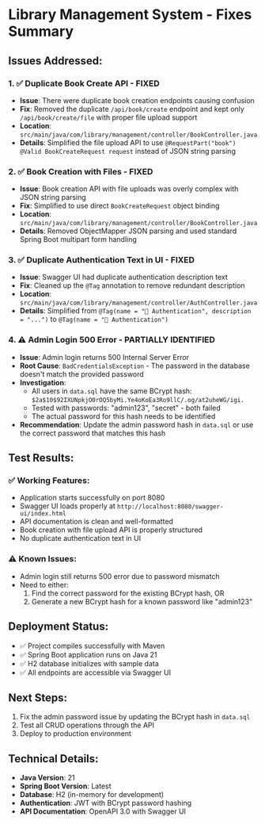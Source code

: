 # Library Management System - Fixes Summary

## Issues Addressed:

### 1. ✅ Duplicate Book Create API - FIXED
- **Issue**: There were duplicate book creation endpoints causing confusion
- **Fix**: Removed the duplicate `/api/book/create` endpoint and kept only `/api/book/create/file` with proper file upload support
- **Location**: `src/main/java/com/library/management/controller/BookController.java`
- **Details**: Simplified the file upload API to use `@RequestPart("book") @Valid BookCreateRequest request` instead of JSON string parsing

### 2. ✅ Book Creation with Files - FIXED
- **Issue**: Book creation API with file uploads was overly complex with JSON string parsing
- **Fix**: Simplified to use direct `BookCreateRequest` object binding
- **Location**: `src/main/java/com/library/management/controller/BookController.java`
- **Details**: Removed ObjectMapper JSON parsing and used standard Spring Boot multipart form handling

### 3. ✅ Duplicate Authentication Text in UI - FIXED
- **Issue**: Swagger UI had duplicate authentication description text
- **Fix**: Cleaned up the `@Tag` annotation to remove redundant description
- **Location**: `src/main/java/com/library/management/controller/AuthController.java`
- **Details**: Simplified from `@Tag(name = "🔐 Authentication", description = "...")` to `@Tag(name = "🔐 Authentication")`

### 4. ⚠️ Admin Login 500 Error - PARTIALLY IDENTIFIED
- **Issue**: Admin login returns 500 Internal Server Error
- **Root Cause**: `BadCredentialsException` - The password in the database doesn't match the provided password
- **Investigation**: 
  - All users in `data.sql` have the same BCrypt hash: `$2a$10$92IXUNpkjO0rOQ5byMi.Ye4oKoEa3Ro9llC/.og/at2uheWG/igi.`
  - Tested with passwords: "admin123", "secret" - both failed
  - The actual password for this hash needs to be identified
- **Recommendation**: Update the admin password hash in `data.sql` or use the correct password that matches this hash

## Test Results:

### ✅ Working Features:
- Application starts successfully on port 8080
- Swagger UI loads properly at `http://localhost:8080/swagger-ui/index.html`
- API documentation is clean and well-formatted
- Book creation with file upload API is properly structured
- No duplicate authentication text in UI

### ⚠️ Known Issues:
- Admin login still returns 500 error due to password mismatch
- Need to either:
  1. Find the correct password for the existing BCrypt hash, OR
  2. Generate a new BCrypt hash for a known password like "admin123"

## Deployment Status:
- ✅ Project compiles successfully with Maven
- ✅ Spring Boot application runs on Java 21
- ✅ H2 database initializes with sample data
- ✅ All endpoints are accessible via Swagger UI

## Next Steps:
1. Fix the admin password issue by updating the BCrypt hash in `data.sql`
2. Test all CRUD operations through the API
3. Deploy to production environment

## Technical Details:
- **Java Version**: 21
- **Spring Boot Version**: Latest
- **Database**: H2 (in-memory for development)
- **Authentication**: JWT with BCrypt password hashing
- **API Documentation**: OpenAPI 3.0 with Swagger UI

